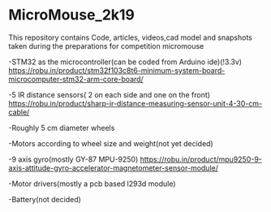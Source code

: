# MicroMouse_2k19
This repository contains Code, articles, videos,cad model and snapshots taken during the preparations for competition micromouse

-STM32 as the microcontroller(can be coded from Arduino ide)(!3.3v)
https://robu.in/product/stm32f103c8t6-minimum-system-board-microcomputer-stm32-arm-core-board/

-5 IR distance sensors( 2 on each side and one on the front)
https://robu.in/product/sharp-ir-distance-measuring-sensor-unit-4-30-cm-cable/

-Roughly 5 cm diameter wheels

-Motors according to wheel size and weight(not yet decided)

-9 axis gyro(mostly GY-87 MPU-9250)
https://robu.in/product/mpu9250-9-axis-attitude-gyro-accelerator-magnetometer-sensor-module/

-Motor drivers(mostly a pcb based l293d module)

-Battery(not decided)

